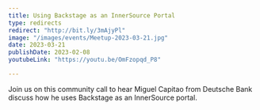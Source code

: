 ```yaml
---
title: Using Backstage as an InnerSource Portal
type: redirects
redirect: "http://bit.ly/3mAjyPl"
image: "/images/events/Meetup-2023-03-21.jpg"
date: 2023-03-21
publishDate: 2023-02-08
youtubeLink: "https://youtu.be/OmFzopqd_P8"

---
```


Join us on this community call to hear Miguel Capitao from Deutsche Bank discuss how he uses Backstage as an InnerSource portal.
